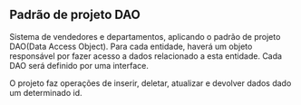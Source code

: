 <h2>Padrão de projeto DAO </h2>

<p>Sistema de vendedores e departamentos, aplicando o padrão
de projeto DAO(Data Access Object).
Para cada entidade, haverá um objeto responsável por fazer acesso a dados relacionado a esta
entidade.
Cada DAO será definido por uma interface.</p>
<p>O projeto faz operações de inserir, deletar, atualizar e devolver dados dado um determinado id.</p>